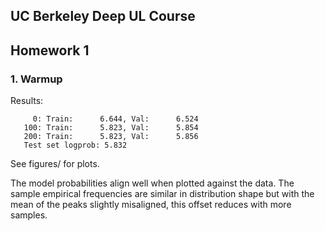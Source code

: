## UC Berkeley Deep UL Course
## Homework 1

### 1. Warmup

Results:

         0: Train:      6.644, Val:      6.524
       100: Train:      5.823, Val:      5.854
       200: Train:      5.823, Val:      5.856
       Test set logprob: 5.832
       
See figures/ for plots.

The model probabilities align well when plotted against the data.
The sample empirical frequencies are similar in distribution shape but with the 
mean of the peaks slightly misaligned, this offset reduces with more samples.